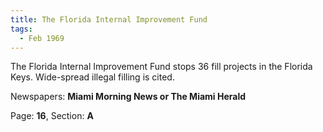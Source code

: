 ```yaml
---  
title: The Florida Internal Improvement Fund  
tags:  
  - Feb 1969  
---  
```

  
The Florida Internal Improvement Fund stops 36 fill projects in the Florida Keys. Wide-spread illegal filling is cited.  
  
Newspapers: **Miami Morning News or The Miami Herald**  
  
Page: **16**, Section: **A** 
